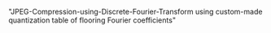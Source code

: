 "JPEG-Compression-using-Discrete-Fourier-Transform using custom-made quantization table of flooring Fourier coefficients" 
